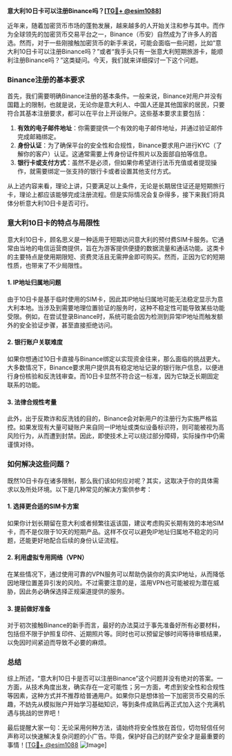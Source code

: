 **意大利10日卡可以注册Binance吗？[[TG💪+ @esim1088](https://t.me/s/esim1088)]**

近年来，随着加密货币市场的蓬勃发展，越来越多的人开始关注和参与其中。而作为全球领先的加密货币交易平台之一，Binance（币安）自然成为了许多人的首选。然而，对于一些刚接触加密货币的新手来说，可能会面临一些问题，比如“意大利10日卡可以注册Binance吗？”或者“我手头只有一张意大利短期旅游卡，能顺利注册Binance吗？”这类疑问。今天，我们就来详细探讨一下这个问题。

### Binance注册的基本要求

首先，我们需要明确Binance注册的基本条件。一般来说，Binance对用户并没有国籍上的限制，也就是说，无论你是意大利人、中国人还是其他国家的居民，只要符合其基本注册要求，都可以在平台上开设账户。这些基本要求主要包括：

1. **有效的电子邮件地址**：你需要提供一个有效的电子邮件地址，并通过验证邮件完成邮箱绑定。
2. **身份认证**：为了确保平台的安全性和合规性，Binance要求用户进行KYC（了解你的客户）认证。这通常需要上传身份证件照片以及面部自拍等信息。
3. **银行卡或支付方式**：虽然不是必须，但如果你希望进行法币充值或者提现操作，就需要绑定一张支持的银行卡或者设置其他支付方式。

从上述内容来看，理论上讲，只要满足以上条件，无论是长期居住证还是短期旅行卡，理论上都应该能够完成注册流程。但是实际情况会复杂得多，接下来我们将具体分析意大利10日卡是否可行。

### 意大利10日卡的特点与局限性

意大利10日卡，顾名思义是一种适用于短期访问意大利的预付费SIM卡服务。它通常由当地的电信运营商提供，旨在为游客提供便捷的数据流量和通话功能。这类卡的主要特点是使用期限短、资费灵活且无需押金即可购买。然而，正因为它的短期性质，也带来了不少局限性。

#### 1. **IP地址归属地问题**
   由于10日卡是基于临时使用的SIM卡，因此其IP地址归属地可能无法稳定显示为意大利本地。当涉及到需要地理位置验证的服务时，这种不稳定性可能导致某些功能受限。例如，在尝试登录Binance时，系统可能会因为检测到异常IP地址而触发额外的安全验证步骤，甚至直接拒绝访问。

#### 2. **银行账户关联难度**
   如果你想通过10日卡直接与Binance绑定以实现资金往来，那么面临的挑战更大。大多数情况下，Binance要求用户提供具有稳定地址记录的银行账户信息，以便进行身份核验和反洗钱审查。而10日卡显然不符合这一标准，因为它缺乏长期固定联系的功能。

#### 3. **法律合规性考量**
   此外，出于反欺诈和反洗钱的目的，Binance会对新用户的注册行为实施严格监控。如果发现有大量可疑账户来自同一IP地址或类似设备标识符，则可能被视为高风险行为，从而遭到封禁。因此，即使技术上可以绕过部分障碍，实际操作中仍需谨慎对待。

### 如何解决这些问题？

既然10日卡存在诸多限制，那么我们该如何应对呢？其实，这取决于你的具体需求以及所处环境。以下是几种常见的解决方案供参考：

#### 1. **选择更合适的SIM卡方案**
   如果你计划长期留在意大利或者频繁往返该国，建议考虑购买长期有效的本地SIM卡，而不是仅限于10天的短期产品。这样不仅可以避免IP地址归属地不稳定的问题，还能更好地配合后续的身份认证流程。

#### 2. **利用虚拟专用网络（VPN）**
   在某些情况下，通过使用可靠的VPN服务可以帮助伪装你的真实IP地址，从而降低因地理位置差异引发的风险。不过需要注意的是，滥用VPN也可能被视为潜在威胁，因此务必确保选择正规渠道提供的服务。

#### 3. **提前做好准备**
   对于初次接触Binance的新手而言，最好的办法莫过于事先准备好所有必要材料，包括但不限于护照复印件、近期照片等。同时也可以预留足够时间等待审核结果，以免因时间紧迫而导致不必要的麻烦。

### 总结

综上所述，“意大利10日卡是否可以注册Binance”这个问题并没有绝对的答案。一方面，从技术角度出发，确实存在一定可能性；另一方面，考虑到安全性和合规性等因素，这种方式并不推荐给普通用户。如果你只是想体验一下加密货币交易的乐趣，不妨先从模拟账户开始学习基础知识，等到条件成熟后再正式加入这个充满机遇与挑战的世界吧！

最后提醒大家一句：无论采用何种方法，请始终将安全性放在首位，切勿轻信任何声称可以快速解决复杂问题的小广告。毕竟，保护好自己的财产安全才是最重要的事情！[[TG💪+ @esim1088](https://t.me/s/esim1088) ![Image](https://i.postimg.cc/4NQfJmqS/Snipaste-2025-05-13-00-14-12.png)]